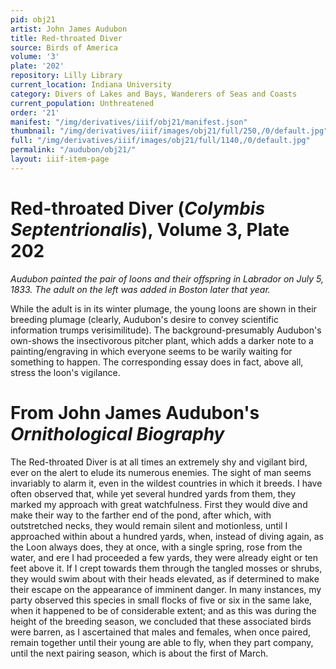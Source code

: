 ```yaml
---
pid: obj21
artist: John James Audubon
title: Red-throated Diver
source: Birds of America
volume: '3'
plate: '202'
repository: Lilly Library
current_location: Indiana University
category: Divers of Lakes and Bays, Wanderers of Seas and Coasts
current_population: Unthreatened
order: '21'
manifest: "/img/derivatives/iiif/obj21/manifest.json"
thumbnail: "/img/derivatives/iiif/images/obj21/full/250,/0/default.jpg"
full: "/img/derivatives/iiif/images/obj21/full/1140,/0/default.jpg"
permalink: "/audubon/obj21/"
layout: iiif-item-page
---
```

# Red-throated Diver (_Colymbis Septentrionalis_), Volume 3, Plate 202

_Audubon painted the pair of loons and their offspring in Labrador on July 5, 1833. The adult on the left was added in Boston later that year._

While the adult is in its winter plumage, the young loons are shown in their breeding plumage (clearly, Audubon's desire to convey scientific information trumps verisimilitude). The background-presumably Audubon's own-shows the insectivorous pitcher plant, which adds a darker note to a painting/engraving in which everyone seems to be warily waiting for something to happen. The corresponding essay does in fact, above all, stress the loon's vigilance.

# From John James Audubon's _Ornithological Biography_

The Red-throated Diver is at all times an extremely shy and vigilant bird, ever on the alert to elude its numerous enemies. The sight of man seems invariably to alarm it, even in the wildest countries in which it breeds. I have often observed that, while yet several hundred yards from them, they marked my approach with great watchfulness. First they would dive and make their way to the farther end of the pond, after which, with outstretched necks, they would remain silent and motionless, until I approached within about a hundred yards, when, instead of diving again, as the Loon always does, they at once, with a single spring, rose from the water, and ere I had proceeded a few yards, they were already eight or ten feet above it. If I crept towards them through the tangled mosses or shrubs, they would swim about with their heads elevated, as if determined to make their escape on the appearance of imminent danger. In many instances, my party observed this species in small flocks of five or six in the same lake, when it happened to be of considerable extent; and as this was during the height of the breeding season, we concluded that these associated birds were barren, as I ascertained that males and females, when once paired, remain together until their young are able to fly, when they part company, until the next pairing season, which is about the first of March.
